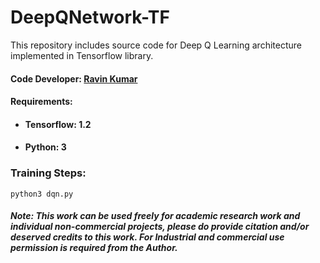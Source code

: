 # DeepQNetwork-TF
This repository includes source code for Deep Q Learning architecture implemented in Tensorflow library.

#### Code Developer: [Ravin Kumar](https://mr-ravin.github.io)
#### Requirements:
- #### Tensorflow: 1.2
- #### Python: 3    

### Training Steps:
```python3
python3 dqn.py
```
##### Note: This work can be used freely for academic research work and individual non-commercial projects, please do provide citation and/or deserved credits to this work. For Industrial and commercial use permission is required from the Author.
